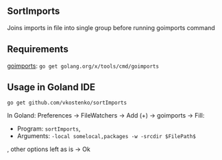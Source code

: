 ## SortImports

Joins imports in file into single group before running goimports command

## Requirements

[goimports](https://godoc.org/golang.org/x/tools/cmd/goimports): `go get golang.org/x/tools/cmd/goimports`

## Usage in Goland IDE

`go get github.com/vkostenko/sortImports`

In Goland: Preferences -> FileWatchers -> Add (+) -> goimports -> Fill:
* Program: `sortImports`, 
* Arguments: `-local somelocal,packages -w -srcdir $FilePath$`

, other options left as is -> Ok
